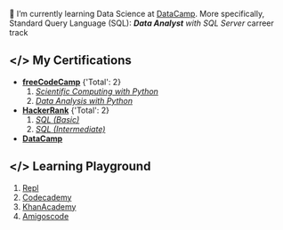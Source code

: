 🌱 I’m currently learning Data Science at [DataCamp](https://www.datacamp.com/). More specifically, Standard Query Language (SQL): ***Data Analyst** with SQL Server* carreer track

## </> My Certifications

- [**freeCodeCamp**](https://freecodecamp.org/DonBaron) {'Total': 2}
  1. [*Scientific Computing with Python*](https://www.freecodecamp.org/certification/DonBaron/scientific-computing-with-python-v7)
  2. [*Data Analysis with Python*](https://www.freecodecamp.org/certification/DonBaron/data-analysis-with-python-v7)
- [**HackerRank**](https://www.hackerrank.com/DonBaron) {'Total': 2}
  1. [*SQL (Basic)*](https://www.hackerrank.com/certificates/e750c72377f5)
  2. [*SQL (Intermediate)*](https://www.hackerrank.com/certificates/43e99a9f4991)
- [**DataCamp**](https://datacamp.com/profile/bharindrakamanditya)

## </> Learning Playground

1. [Repl](https://replit.com/@DonBaron)
2. [Codecademy](https://www.codecademy.com/profiles/DonBaron)
3. [KhanAcademy](http://www.khanacademy.org/profile/DonBaron)
4. [Amigoscode](https://amigoscode.com/)

<!--
**barondra/barondra** is a ✨ _special_ ✨ repository because its `README.md` (this file) appears on your GitHub profile.

Here are some ideas to get you started:

- 🔭 I’m currently working on ...

- 👯 I’m looking to collaborate on ...
- 🤔 I’m looking for help with ...
- 💬 Ask me about ...

- 
-->
